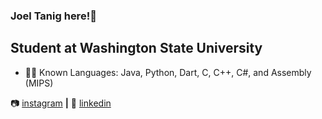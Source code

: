 ### Joel Tanig here!👋

## Student at Washington State University

- 👨‍💻 Known Languages: Java, Python, Dart, C, C++, C#, and Assembly (MIPS)


📷 [instagram][instagram] **|** 
👔 [linkedin][linkedin]


[instagram]: https://instagram.com/joelt77
[linkedin]: https://www.linkedin.com/in/joel-tanig-bb24711aa/
